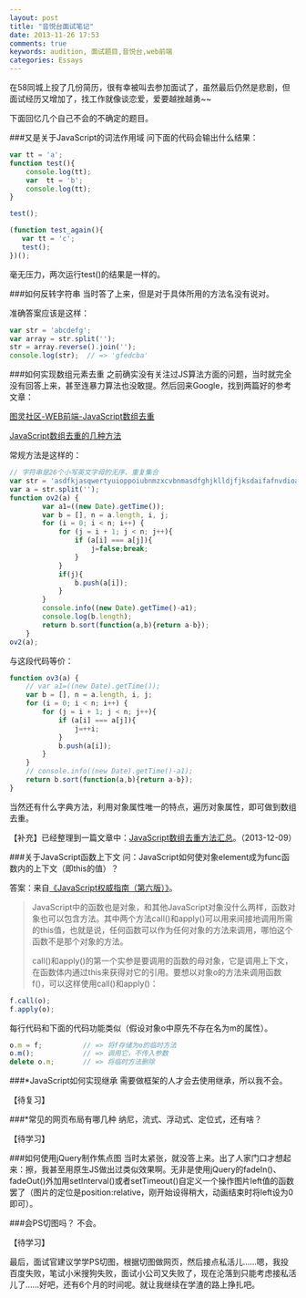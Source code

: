 ```yaml
---
layout: post
title: "音悦台面试笔记"
date: 2013-11-26 17:53
comments: true
keywords: audition, 面试题目,音悦台,web前端
categories: Essays
---
```

在58同城上投了几份简历，很有幸被叫去参加面试了，虽然最后仍然是悲剧，但面试经历又增加了，找工作就像谈恋爱，爱要越挫越勇~~

下面回忆几个自己不会的不确定的题目。
<!-- more -->
###又是关于JavaScript的词法作用域
问下面的代码会输出什么结果：
``` javascript
var tt = 'a';
function test(){
    console.log(tt);
    var  tt = 'b';
    console.log(tt);
}

test();

(function test_again(){
   var tt = 'c';
   test();
})();
```
毫无压力，两次运行test()的结果是一样的。

###如何反转字符串
当时答了上来，但是对于具体所用的方法名没有说对。

准确答案应该是这样：
``` javascript
var str = 'abcdefg';
var array = str.split('');
str = array.reverse().join('');
console.log(str);  // => 'gfedcba'
```
###如何实现数组元素去重
之前确实没有关注过JS算法方面的问题，当时就完全没有回答上来，甚至连暴力算法也没敢提。然后回来Google，找到两篇好的参考文章：

<a href="http://www.ituring.com.cn/article/49791" target="_blank">图灵社区-WEB前端-JavaScript数组去重</a>

<a href="http://www.nowamagic.net/javascript/js_RemoveRepeatElement.php" target="_blank">JavaScript数组去重的几种方法</a>

常规方法是这样的：
``` javascript
// 字符串是26个小写英文字母的无序、重复集合
var str = 'asdfkjasqwertyuioppoiubnmzxcvbnmasdfghjklldjfjksdaifafnvdioasdfoiasnngsjdaiofjjioadfnaskdfkjsfoiasjfjiof';
var a = str.split('');
function ov2(a) {
	    var a1=((new Date).getTime());
	    var b = [], n = a.length, i, j;
	    for (i = 0; i < n; i++) {
	        for (j = i + 1; j < n; j++){
	            if (a[i] === a[j]){
	            	j=false;break;
	            }
	        }
	        if(j){
	        	b.push(a[i]);
	        }
	    }
	    console.info((new Date).getTime()-a1);
	    console.log(b.length);
	    return b.sort(function(a,b){return a-b});
	}
ov2(a);
```

与这段代码等价：
``` javascript
function ov3(a) {
    // var a1=((new Date).getTime());
    var b = [], n = a.length, i, j;
    for (i = 0; i < n; i++) {
        for (j = i + 1; j < n; j++){
	        if (a[i] === a[j]){
	        	j=++i;
	        }
	    	b.push(a[i]);
	    }
    }
    // console.info((new Date).getTime()-a1);  
    return b.sort(function(a,b){return a-b});
}
```
当然还有什么字典方法，利用对象属性唯一的特点，遍历对象属性，即可做到数组去重。

【补充】已经整理到一篇文章中：<a href="{{root_url}}/blog/2013/12/09/javascript-array-unique/">JavaScript数组去重方法汇总</a>。（2013-12-09）

###关于JavaScript函数上下文
问：JavaScript如何使对象element成为func函数内的上下文（即this的值）？

答案：来自<a href="http://book.douban.com/subject/10549733/" class="douban_book" target="_blank" name="10549733">《JavaScript权威指南（第六版）》</a>。

> JavaScript中的函数也是对象，和其他JavaScript对象没什么两样，函数对象也可以包含方法。其中两个方法call()和apply()可以用来间接地调用所需的this值，也就是说，任何函数可以作为任何对象的方法来调用，哪怕这个函数不是那个对象的方法。
> 
> call()和apply()的第一个实参是要调用的函数的母对象，它是调用上下文，在函数体内通过this来获得对它的引用。要想以对象o的方法来调用函数f()，可以这样使用call()和apply()：

``` javascript
f.call(o);
f.apply(o);
```

每行代码和下面的代码功能类似（假设对象o中原先不存在名为m的属性）。

``` javascript
o.m = f;          // => 将f存储为o的临时方法
o.m();            // => 调用它，不传入参数
delete o.m;       // => 将临时方法删除
```

###*JavaScript如何实现继承
需要做框架的人才会去使用继承，所以我不会。

【待复习】

###*常见的网页布局有哪几种
纳尼，流式、浮动式、定位式，还有啥？

【待学习】

###如何使用jQuery制作焦点图
当时太紧张，就没答上来。出了人家门口才想起来：擦，我甚至用原生JS做出过类似效果啊。无非是使用jQuery的fadeIn()、fadeOut()外加用setInterval()或者setTimeout()自定义一个操作图片left值的函数罢了（图片的定位是position:relative，刚开始设得稍大，动画结束时将left设为0即可）。

###会PS切图吗？
不会。

【待学习】

最后，面试官建议学学PS切图，根据切图做网页，然后接点私活儿……嗯，我投百度失败，笔试小米搜狗失败，面试小公司又失败了，现在沦落到只能考虑接私活儿了……好吧，还有6个月的时间呢。就让我继续在学渣的路上挣扎吧。